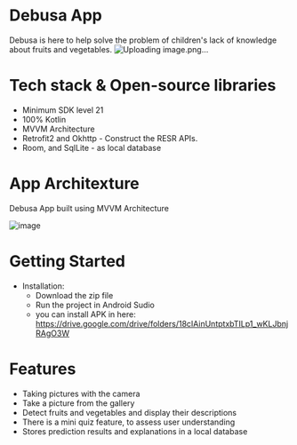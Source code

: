 # Debusa App
   Debusa is here to help solve the problem of children's lack of knowledge about fruits and vegetables.
   ![Uploading image.png…]()


# Tech stack & Open-source libraries
   - Minimum SDK level 21
   - 100% Kotlin
   - MVVM Architecture
   - Retrofit2 and Okhttp - Construct the RESR APIs.
   - Room, and SqlLite - as local database

# App Architexture
  Debusa App built using MVVM Architecture
  
  ![image](https://github.com/Capstone-DEBUSA/Mobile-Development/assets/141242031/c515dbed-5c5e-47b3-86e6-8bfd0f668299)

# Getting Started
  - Installation:
       - Download the zip file
       - Run the project in Android Sudio
       - you can install APK in here: https://drive.google.com/drive/folders/18cIAinUntptxbTILp1_wKLJbnjRAgO3W

# Features
  - Taking pictures with the camera
  - Take a picture from the gallery
  - Detect fruits and vegetables and display their descriptions
  - There is a mini quiz feature, to assess user understanding
  - Stores prediction results and explanations in a local database
    
